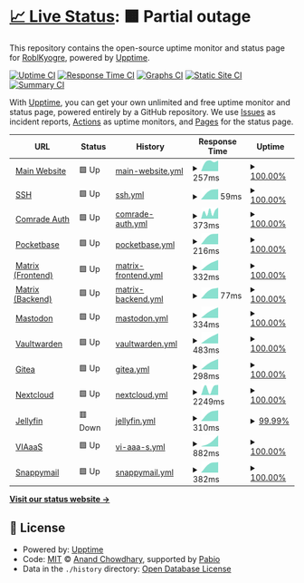 # [📈 Live Status](https://status.craftingcomrades.net): <!--live status--> **🟧 Partial outage**

This repository contains the open-source uptime monitor and status page for [RoblKyogre](https://roblkyogre.craftingcomrades.net), powered by [Upptime](https://github.com/upptime/upptime).

[![Uptime CI](https://github.com/RoblKyogre/uptime/workflows/Uptime%20CI/badge.svg)](https://github.com/RoblKyogre/uptime/actions?query=workflow%3A%22Uptime+CI%22)
[![Response Time CI](https://github.com/RoblKyogre/uptime/workflows/Response%20Time%20CI/badge.svg)](https://github.com/RoblKyogre/uptime/actions?query=workflow%3A%22Response+Time+CI%22)
[![Graphs CI](https://github.com/RoblKyogre/uptime/workflows/Graphs%20CI/badge.svg)](https://github.com/RoblKyogre/uptime/actions?query=workflow%3A%22Graphs+CI%22)
[![Static Site CI](https://github.com/RoblKyogre/uptime/workflows/Static%20Site%20CI/badge.svg)](https://github.com/RoblKyogre/uptime/actions?query=workflow%3A%22Static+Site+CI%22)
[![Summary CI](https://github.com/RoblKyogre/uptime/workflows/Summary%20CI/badge.svg)](https://github.com/RoblKyogre/uptime/actions?query=workflow%3A%22Summary+CI%22)

With [Upptime](https://upptime.js.org), you can get your own unlimited and free uptime monitor and status page, powered entirely by a GitHub repository. We use [Issues](https://github.com/RoblKyogre/uptime/issues) as incident reports, [Actions](https://github.com/RoblKyogre/uptime/actions) as uptime monitors, and [Pages](https://status.craftingcomrades.net) for the status page.

<!--start: status pages-->
<!-- This summary is generated by Upptime (https://github.com/upptime/upptime) -->
<!-- Do not edit this manually, your changes will be overwritten -->
<!-- prettier-ignore -->
| URL | Status | History | Response Time | Uptime |
| --- | ------ | ------- | ------------- | ------ |
| <img alt="" src="https://icons.duckduckgo.com/ip3/craftingcomrades.net.ico" height="13"> [Main Website](https://craftingcomrades.net/) | 🟩 Up | [main-website.yml](https://github.com/RoblKyogre/uptime/commits/HEAD/history/main-website.yml) | <details><summary><img alt="Response time graph" src="./graphs/main-website/response-time-week.png" height="20"> 257ms</summary><br><a href="https://status.craftingcomrades.net/history/main-website"><img alt="Response time 257" src="https://img.shields.io/endpoint?url=https%3A%2F%2Fraw.githubusercontent.com%2FRoblKyogre%2Fuptime%2FHEAD%2Fapi%2Fmain-website%2Fresponse-time.json"></a><br><a href="https://status.craftingcomrades.net/history/main-website"><img alt="24-hour response time 277" src="https://img.shields.io/endpoint?url=https%3A%2F%2Fraw.githubusercontent.com%2FRoblKyogre%2Fuptime%2FHEAD%2Fapi%2Fmain-website%2Fresponse-time-day.json"></a><br><a href="https://status.craftingcomrades.net/history/main-website"><img alt="7-day response time 257" src="https://img.shields.io/endpoint?url=https%3A%2F%2Fraw.githubusercontent.com%2FRoblKyogre%2Fuptime%2FHEAD%2Fapi%2Fmain-website%2Fresponse-time-week.json"></a><br><a href="https://status.craftingcomrades.net/history/main-website"><img alt="30-day response time 257" src="https://img.shields.io/endpoint?url=https%3A%2F%2Fraw.githubusercontent.com%2FRoblKyogre%2Fuptime%2FHEAD%2Fapi%2Fmain-website%2Fresponse-time-month.json"></a><br><a href="https://status.craftingcomrades.net/history/main-website"><img alt="1-year response time 257" src="https://img.shields.io/endpoint?url=https%3A%2F%2Fraw.githubusercontent.com%2FRoblKyogre%2Fuptime%2FHEAD%2Fapi%2Fmain-website%2Fresponse-time-year.json"></a></details> | <details><summary><a href="https://status.craftingcomrades.net/history/main-website">100.00%</a></summary><a href="https://status.craftingcomrades.net/history/main-website"><img alt="All-time uptime 100.00%" src="https://img.shields.io/endpoint?url=https%3A%2F%2Fraw.githubusercontent.com%2FRoblKyogre%2Fuptime%2FHEAD%2Fapi%2Fmain-website%2Fuptime.json"></a><br><a href="https://status.craftingcomrades.net/history/main-website"><img alt="24-hour uptime 100.00%" src="https://img.shields.io/endpoint?url=https%3A%2F%2Fraw.githubusercontent.com%2FRoblKyogre%2Fuptime%2FHEAD%2Fapi%2Fmain-website%2Fuptime-day.json"></a><br><a href="https://status.craftingcomrades.net/history/main-website"><img alt="7-day uptime 100.00%" src="https://img.shields.io/endpoint?url=https%3A%2F%2Fraw.githubusercontent.com%2FRoblKyogre%2Fuptime%2FHEAD%2Fapi%2Fmain-website%2Fuptime-week.json"></a><br><a href="https://status.craftingcomrades.net/history/main-website"><img alt="30-day uptime 100.00%" src="https://img.shields.io/endpoint?url=https%3A%2F%2Fraw.githubusercontent.com%2FRoblKyogre%2Fuptime%2FHEAD%2Fapi%2Fmain-website%2Fuptime-month.json"></a><br><a href="https://status.craftingcomrades.net/history/main-website"><img alt="1-year uptime 100.00%" src="https://img.shields.io/endpoint?url=https%3A%2F%2Fraw.githubusercontent.com%2FRoblKyogre%2Fuptime%2FHEAD%2Fapi%2Fmain-website%2Fuptime-year.json"></a></details>
| <img alt="" src="https://icons.duckduckgo.com/ip3/null.ico" height="13"> [SSH](craftingcomrades.net) | 🟩 Up | [ssh.yml](https://github.com/RoblKyogre/uptime/commits/HEAD/history/ssh.yml) | <details><summary><img alt="Response time graph" src="./graphs/ssh/response-time-week.png" height="20"> 59ms</summary><br><a href="https://status.craftingcomrades.net/history/ssh"><img alt="Response time 59" src="https://img.shields.io/endpoint?url=https%3A%2F%2Fraw.githubusercontent.com%2FRoblKyogre%2Fuptime%2FHEAD%2Fapi%2Fssh%2Fresponse-time.json"></a><br><a href="https://status.craftingcomrades.net/history/ssh"><img alt="24-hour response time 63" src="https://img.shields.io/endpoint?url=https%3A%2F%2Fraw.githubusercontent.com%2FRoblKyogre%2Fuptime%2FHEAD%2Fapi%2Fssh%2Fresponse-time-day.json"></a><br><a href="https://status.craftingcomrades.net/history/ssh"><img alt="7-day response time 59" src="https://img.shields.io/endpoint?url=https%3A%2F%2Fraw.githubusercontent.com%2FRoblKyogre%2Fuptime%2FHEAD%2Fapi%2Fssh%2Fresponse-time-week.json"></a><br><a href="https://status.craftingcomrades.net/history/ssh"><img alt="30-day response time 59" src="https://img.shields.io/endpoint?url=https%3A%2F%2Fraw.githubusercontent.com%2FRoblKyogre%2Fuptime%2FHEAD%2Fapi%2Fssh%2Fresponse-time-month.json"></a><br><a href="https://status.craftingcomrades.net/history/ssh"><img alt="1-year response time 59" src="https://img.shields.io/endpoint?url=https%3A%2F%2Fraw.githubusercontent.com%2FRoblKyogre%2Fuptime%2FHEAD%2Fapi%2Fssh%2Fresponse-time-year.json"></a></details> | <details><summary><a href="https://status.craftingcomrades.net/history/ssh">100.00%</a></summary><a href="https://status.craftingcomrades.net/history/ssh"><img alt="All-time uptime 100.00%" src="https://img.shields.io/endpoint?url=https%3A%2F%2Fraw.githubusercontent.com%2FRoblKyogre%2Fuptime%2FHEAD%2Fapi%2Fssh%2Fuptime.json"></a><br><a href="https://status.craftingcomrades.net/history/ssh"><img alt="24-hour uptime 100.00%" src="https://img.shields.io/endpoint?url=https%3A%2F%2Fraw.githubusercontent.com%2FRoblKyogre%2Fuptime%2FHEAD%2Fapi%2Fssh%2Fuptime-day.json"></a><br><a href="https://status.craftingcomrades.net/history/ssh"><img alt="7-day uptime 100.00%" src="https://img.shields.io/endpoint?url=https%3A%2F%2Fraw.githubusercontent.com%2FRoblKyogre%2Fuptime%2FHEAD%2Fapi%2Fssh%2Fuptime-week.json"></a><br><a href="https://status.craftingcomrades.net/history/ssh"><img alt="30-day uptime 100.00%" src="https://img.shields.io/endpoint?url=https%3A%2F%2Fraw.githubusercontent.com%2FRoblKyogre%2Fuptime%2FHEAD%2Fapi%2Fssh%2Fuptime-month.json"></a><br><a href="https://status.craftingcomrades.net/history/ssh"><img alt="1-year uptime 100.00%" src="https://img.shields.io/endpoint?url=https%3A%2F%2Fraw.githubusercontent.com%2FRoblKyogre%2Fuptime%2FHEAD%2Fapi%2Fssh%2Fuptime-year.json"></a></details>
| <img alt="" src="https://icons.duckduckgo.com/ip3/auth.craftingcomrades.net.ico" height="13"> [Comrade Auth](https://auth.craftingcomrades.net) | 🟩 Up | [comrade-auth.yml](https://github.com/RoblKyogre/uptime/commits/HEAD/history/comrade-auth.yml) | <details><summary><img alt="Response time graph" src="./graphs/comrade-auth/response-time-week.png" height="20"> 373ms</summary><br><a href="https://status.craftingcomrades.net/history/comrade-auth"><img alt="Response time 373" src="https://img.shields.io/endpoint?url=https%3A%2F%2Fraw.githubusercontent.com%2FRoblKyogre%2Fuptime%2FHEAD%2Fapi%2Fcomrade-auth%2Fresponse-time.json"></a><br><a href="https://status.craftingcomrades.net/history/comrade-auth"><img alt="24-hour response time 582" src="https://img.shields.io/endpoint?url=https%3A%2F%2Fraw.githubusercontent.com%2FRoblKyogre%2Fuptime%2FHEAD%2Fapi%2Fcomrade-auth%2Fresponse-time-day.json"></a><br><a href="https://status.craftingcomrades.net/history/comrade-auth"><img alt="7-day response time 373" src="https://img.shields.io/endpoint?url=https%3A%2F%2Fraw.githubusercontent.com%2FRoblKyogre%2Fuptime%2FHEAD%2Fapi%2Fcomrade-auth%2Fresponse-time-week.json"></a><br><a href="https://status.craftingcomrades.net/history/comrade-auth"><img alt="30-day response time 373" src="https://img.shields.io/endpoint?url=https%3A%2F%2Fraw.githubusercontent.com%2FRoblKyogre%2Fuptime%2FHEAD%2Fapi%2Fcomrade-auth%2Fresponse-time-month.json"></a><br><a href="https://status.craftingcomrades.net/history/comrade-auth"><img alt="1-year response time 373" src="https://img.shields.io/endpoint?url=https%3A%2F%2Fraw.githubusercontent.com%2FRoblKyogre%2Fuptime%2FHEAD%2Fapi%2Fcomrade-auth%2Fresponse-time-year.json"></a></details> | <details><summary><a href="https://status.craftingcomrades.net/history/comrade-auth">100.00%</a></summary><a href="https://status.craftingcomrades.net/history/comrade-auth"><img alt="All-time uptime 100.00%" src="https://img.shields.io/endpoint?url=https%3A%2F%2Fraw.githubusercontent.com%2FRoblKyogre%2Fuptime%2FHEAD%2Fapi%2Fcomrade-auth%2Fuptime.json"></a><br><a href="https://status.craftingcomrades.net/history/comrade-auth"><img alt="24-hour uptime 100.00%" src="https://img.shields.io/endpoint?url=https%3A%2F%2Fraw.githubusercontent.com%2FRoblKyogre%2Fuptime%2FHEAD%2Fapi%2Fcomrade-auth%2Fuptime-day.json"></a><br><a href="https://status.craftingcomrades.net/history/comrade-auth"><img alt="7-day uptime 100.00%" src="https://img.shields.io/endpoint?url=https%3A%2F%2Fraw.githubusercontent.com%2FRoblKyogre%2Fuptime%2FHEAD%2Fapi%2Fcomrade-auth%2Fuptime-week.json"></a><br><a href="https://status.craftingcomrades.net/history/comrade-auth"><img alt="30-day uptime 100.00%" src="https://img.shields.io/endpoint?url=https%3A%2F%2Fraw.githubusercontent.com%2FRoblKyogre%2Fuptime%2FHEAD%2Fapi%2Fcomrade-auth%2Fuptime-month.json"></a><br><a href="https://status.craftingcomrades.net/history/comrade-auth"><img alt="1-year uptime 100.00%" src="https://img.shields.io/endpoint?url=https%3A%2F%2Fraw.githubusercontent.com%2FRoblKyogre%2Fuptime%2FHEAD%2Fapi%2Fcomrade-auth%2Fuptime-year.json"></a></details>
| <img alt="" src="https://icons.duckduckgo.com/ip3/db.craftingcomrades.net.ico" height="13"> [Pocketbase](https://db.craftingcomrades.net/api/health) | 🟩 Up | [pocketbase.yml](https://github.com/RoblKyogre/uptime/commits/HEAD/history/pocketbase.yml) | <details><summary><img alt="Response time graph" src="./graphs/pocketbase/response-time-week.png" height="20"> 216ms</summary><br><a href="https://status.craftingcomrades.net/history/pocketbase"><img alt="Response time 216" src="https://img.shields.io/endpoint?url=https%3A%2F%2Fraw.githubusercontent.com%2FRoblKyogre%2Fuptime%2FHEAD%2Fapi%2Fpocketbase%2Fresponse-time.json"></a><br><a href="https://status.craftingcomrades.net/history/pocketbase"><img alt="24-hour response time 231" src="https://img.shields.io/endpoint?url=https%3A%2F%2Fraw.githubusercontent.com%2FRoblKyogre%2Fuptime%2FHEAD%2Fapi%2Fpocketbase%2Fresponse-time-day.json"></a><br><a href="https://status.craftingcomrades.net/history/pocketbase"><img alt="7-day response time 216" src="https://img.shields.io/endpoint?url=https%3A%2F%2Fraw.githubusercontent.com%2FRoblKyogre%2Fuptime%2FHEAD%2Fapi%2Fpocketbase%2Fresponse-time-week.json"></a><br><a href="https://status.craftingcomrades.net/history/pocketbase"><img alt="30-day response time 216" src="https://img.shields.io/endpoint?url=https%3A%2F%2Fraw.githubusercontent.com%2FRoblKyogre%2Fuptime%2FHEAD%2Fapi%2Fpocketbase%2Fresponse-time-month.json"></a><br><a href="https://status.craftingcomrades.net/history/pocketbase"><img alt="1-year response time 216" src="https://img.shields.io/endpoint?url=https%3A%2F%2Fraw.githubusercontent.com%2FRoblKyogre%2Fuptime%2FHEAD%2Fapi%2Fpocketbase%2Fresponse-time-year.json"></a></details> | <details><summary><a href="https://status.craftingcomrades.net/history/pocketbase">100.00%</a></summary><a href="https://status.craftingcomrades.net/history/pocketbase"><img alt="All-time uptime 100.00%" src="https://img.shields.io/endpoint?url=https%3A%2F%2Fraw.githubusercontent.com%2FRoblKyogre%2Fuptime%2FHEAD%2Fapi%2Fpocketbase%2Fuptime.json"></a><br><a href="https://status.craftingcomrades.net/history/pocketbase"><img alt="24-hour uptime 100.00%" src="https://img.shields.io/endpoint?url=https%3A%2F%2Fraw.githubusercontent.com%2FRoblKyogre%2Fuptime%2FHEAD%2Fapi%2Fpocketbase%2Fuptime-day.json"></a><br><a href="https://status.craftingcomrades.net/history/pocketbase"><img alt="7-day uptime 100.00%" src="https://img.shields.io/endpoint?url=https%3A%2F%2Fraw.githubusercontent.com%2FRoblKyogre%2Fuptime%2FHEAD%2Fapi%2Fpocketbase%2Fuptime-week.json"></a><br><a href="https://status.craftingcomrades.net/history/pocketbase"><img alt="30-day uptime 100.00%" src="https://img.shields.io/endpoint?url=https%3A%2F%2Fraw.githubusercontent.com%2FRoblKyogre%2Fuptime%2FHEAD%2Fapi%2Fpocketbase%2Fuptime-month.json"></a><br><a href="https://status.craftingcomrades.net/history/pocketbase"><img alt="1-year uptime 100.00%" src="https://img.shields.io/endpoint?url=https%3A%2F%2Fraw.githubusercontent.com%2FRoblKyogre%2Fuptime%2FHEAD%2Fapi%2Fpocketbase%2Fuptime-year.json"></a></details>
| <img alt="" src="https://icons.duckduckgo.com/ip3/matrix.craftingcomrades.net.ico" height="13"> [Matrix (Frontend)](https://matrix.craftingcomrades.net/) | 🟩 Up | [matrix-frontend.yml](https://github.com/RoblKyogre/uptime/commits/HEAD/history/matrix-frontend.yml) | <details><summary><img alt="Response time graph" src="./graphs/matrix-frontend/response-time-week.png" height="20"> 332ms</summary><br><a href="https://status.craftingcomrades.net/history/matrix-frontend"><img alt="Response time 332" src="https://img.shields.io/endpoint?url=https%3A%2F%2Fraw.githubusercontent.com%2FRoblKyogre%2Fuptime%2FHEAD%2Fapi%2Fmatrix-frontend%2Fresponse-time.json"></a><br><a href="https://status.craftingcomrades.net/history/matrix-frontend"><img alt="24-hour response time 405" src="https://img.shields.io/endpoint?url=https%3A%2F%2Fraw.githubusercontent.com%2FRoblKyogre%2Fuptime%2FHEAD%2Fapi%2Fmatrix-frontend%2Fresponse-time-day.json"></a><br><a href="https://status.craftingcomrades.net/history/matrix-frontend"><img alt="7-day response time 332" src="https://img.shields.io/endpoint?url=https%3A%2F%2Fraw.githubusercontent.com%2FRoblKyogre%2Fuptime%2FHEAD%2Fapi%2Fmatrix-frontend%2Fresponse-time-week.json"></a><br><a href="https://status.craftingcomrades.net/history/matrix-frontend"><img alt="30-day response time 332" src="https://img.shields.io/endpoint?url=https%3A%2F%2Fraw.githubusercontent.com%2FRoblKyogre%2Fuptime%2FHEAD%2Fapi%2Fmatrix-frontend%2Fresponse-time-month.json"></a><br><a href="https://status.craftingcomrades.net/history/matrix-frontend"><img alt="1-year response time 332" src="https://img.shields.io/endpoint?url=https%3A%2F%2Fraw.githubusercontent.com%2FRoblKyogre%2Fuptime%2FHEAD%2Fapi%2Fmatrix-frontend%2Fresponse-time-year.json"></a></details> | <details><summary><a href="https://status.craftingcomrades.net/history/matrix-frontend">100.00%</a></summary><a href="https://status.craftingcomrades.net/history/matrix-frontend"><img alt="All-time uptime 100.00%" src="https://img.shields.io/endpoint?url=https%3A%2F%2Fraw.githubusercontent.com%2FRoblKyogre%2Fuptime%2FHEAD%2Fapi%2Fmatrix-frontend%2Fuptime.json"></a><br><a href="https://status.craftingcomrades.net/history/matrix-frontend"><img alt="24-hour uptime 100.00%" src="https://img.shields.io/endpoint?url=https%3A%2F%2Fraw.githubusercontent.com%2FRoblKyogre%2Fuptime%2FHEAD%2Fapi%2Fmatrix-frontend%2Fuptime-day.json"></a><br><a href="https://status.craftingcomrades.net/history/matrix-frontend"><img alt="7-day uptime 100.00%" src="https://img.shields.io/endpoint?url=https%3A%2F%2Fraw.githubusercontent.com%2FRoblKyogre%2Fuptime%2FHEAD%2Fapi%2Fmatrix-frontend%2Fuptime-week.json"></a><br><a href="https://status.craftingcomrades.net/history/matrix-frontend"><img alt="30-day uptime 100.00%" src="https://img.shields.io/endpoint?url=https%3A%2F%2Fraw.githubusercontent.com%2FRoblKyogre%2Fuptime%2FHEAD%2Fapi%2Fmatrix-frontend%2Fuptime-month.json"></a><br><a href="https://status.craftingcomrades.net/history/matrix-frontend"><img alt="1-year uptime 100.00%" src="https://img.shields.io/endpoint?url=https%3A%2F%2Fraw.githubusercontent.com%2FRoblKyogre%2Fuptime%2FHEAD%2Fapi%2Fmatrix-frontend%2Fuptime-year.json"></a></details>
| <img alt="" src="https://icons.duckduckgo.com/ip3/matrix.craftingcomrades.net.ico" height="13"> [Matrix (Backend)](https://matrix.craftingcomrades.net/_matrix/client/versions) | 🟩 Up | [matrix-backend.yml](https://github.com/RoblKyogre/uptime/commits/HEAD/history/matrix-backend.yml) | <details><summary><img alt="Response time graph" src="./graphs/matrix-backend/response-time-week.png" height="20"> 77ms</summary><br><a href="https://status.craftingcomrades.net/history/matrix-backend"><img alt="Response time 77" src="https://img.shields.io/endpoint?url=https%3A%2F%2Fraw.githubusercontent.com%2FRoblKyogre%2Fuptime%2FHEAD%2Fapi%2Fmatrix-backend%2Fresponse-time.json"></a><br><a href="https://status.craftingcomrades.net/history/matrix-backend"><img alt="24-hour response time 86" src="https://img.shields.io/endpoint?url=https%3A%2F%2Fraw.githubusercontent.com%2FRoblKyogre%2Fuptime%2FHEAD%2Fapi%2Fmatrix-backend%2Fresponse-time-day.json"></a><br><a href="https://status.craftingcomrades.net/history/matrix-backend"><img alt="7-day response time 77" src="https://img.shields.io/endpoint?url=https%3A%2F%2Fraw.githubusercontent.com%2FRoblKyogre%2Fuptime%2FHEAD%2Fapi%2Fmatrix-backend%2Fresponse-time-week.json"></a><br><a href="https://status.craftingcomrades.net/history/matrix-backend"><img alt="30-day response time 77" src="https://img.shields.io/endpoint?url=https%3A%2F%2Fraw.githubusercontent.com%2FRoblKyogre%2Fuptime%2FHEAD%2Fapi%2Fmatrix-backend%2Fresponse-time-month.json"></a><br><a href="https://status.craftingcomrades.net/history/matrix-backend"><img alt="1-year response time 77" src="https://img.shields.io/endpoint?url=https%3A%2F%2Fraw.githubusercontent.com%2FRoblKyogre%2Fuptime%2FHEAD%2Fapi%2Fmatrix-backend%2Fresponse-time-year.json"></a></details> | <details><summary><a href="https://status.craftingcomrades.net/history/matrix-backend">100.00%</a></summary><a href="https://status.craftingcomrades.net/history/matrix-backend"><img alt="All-time uptime 100.00%" src="https://img.shields.io/endpoint?url=https%3A%2F%2Fraw.githubusercontent.com%2FRoblKyogre%2Fuptime%2FHEAD%2Fapi%2Fmatrix-backend%2Fuptime.json"></a><br><a href="https://status.craftingcomrades.net/history/matrix-backend"><img alt="24-hour uptime 100.00%" src="https://img.shields.io/endpoint?url=https%3A%2F%2Fraw.githubusercontent.com%2FRoblKyogre%2Fuptime%2FHEAD%2Fapi%2Fmatrix-backend%2Fuptime-day.json"></a><br><a href="https://status.craftingcomrades.net/history/matrix-backend"><img alt="7-day uptime 100.00%" src="https://img.shields.io/endpoint?url=https%3A%2F%2Fraw.githubusercontent.com%2FRoblKyogre%2Fuptime%2FHEAD%2Fapi%2Fmatrix-backend%2Fuptime-week.json"></a><br><a href="https://status.craftingcomrades.net/history/matrix-backend"><img alt="30-day uptime 100.00%" src="https://img.shields.io/endpoint?url=https%3A%2F%2Fraw.githubusercontent.com%2FRoblKyogre%2Fuptime%2FHEAD%2Fapi%2Fmatrix-backend%2Fuptime-month.json"></a><br><a href="https://status.craftingcomrades.net/history/matrix-backend"><img alt="1-year uptime 100.00%" src="https://img.shields.io/endpoint?url=https%3A%2F%2Fraw.githubusercontent.com%2FRoblKyogre%2Fuptime%2FHEAD%2Fapi%2Fmatrix-backend%2Fuptime-year.json"></a></details>
| <img alt="" src="https://icons.duckduckgo.com/ip3/mastodon.craftingcomrades.net.ico" height="13"> [Mastodon](https://mastodon.craftingcomrades.net/) | 🟩 Up | [mastodon.yml](https://github.com/RoblKyogre/uptime/commits/HEAD/history/mastodon.yml) | <details><summary><img alt="Response time graph" src="./graphs/mastodon/response-time-week.png" height="20"> 334ms</summary><br><a href="https://status.craftingcomrades.net/history/mastodon"><img alt="Response time 334" src="https://img.shields.io/endpoint?url=https%3A%2F%2Fraw.githubusercontent.com%2FRoblKyogre%2Fuptime%2FHEAD%2Fapi%2Fmastodon%2Fresponse-time.json"></a><br><a href="https://status.craftingcomrades.net/history/mastodon"><img alt="24-hour response time 413" src="https://img.shields.io/endpoint?url=https%3A%2F%2Fraw.githubusercontent.com%2FRoblKyogre%2Fuptime%2FHEAD%2Fapi%2Fmastodon%2Fresponse-time-day.json"></a><br><a href="https://status.craftingcomrades.net/history/mastodon"><img alt="7-day response time 334" src="https://img.shields.io/endpoint?url=https%3A%2F%2Fraw.githubusercontent.com%2FRoblKyogre%2Fuptime%2FHEAD%2Fapi%2Fmastodon%2Fresponse-time-week.json"></a><br><a href="https://status.craftingcomrades.net/history/mastodon"><img alt="30-day response time 334" src="https://img.shields.io/endpoint?url=https%3A%2F%2Fraw.githubusercontent.com%2FRoblKyogre%2Fuptime%2FHEAD%2Fapi%2Fmastodon%2Fresponse-time-month.json"></a><br><a href="https://status.craftingcomrades.net/history/mastodon"><img alt="1-year response time 334" src="https://img.shields.io/endpoint?url=https%3A%2F%2Fraw.githubusercontent.com%2FRoblKyogre%2Fuptime%2FHEAD%2Fapi%2Fmastodon%2Fresponse-time-year.json"></a></details> | <details><summary><a href="https://status.craftingcomrades.net/history/mastodon">100.00%</a></summary><a href="https://status.craftingcomrades.net/history/mastodon"><img alt="All-time uptime 100.00%" src="https://img.shields.io/endpoint?url=https%3A%2F%2Fraw.githubusercontent.com%2FRoblKyogre%2Fuptime%2FHEAD%2Fapi%2Fmastodon%2Fuptime.json"></a><br><a href="https://status.craftingcomrades.net/history/mastodon"><img alt="24-hour uptime 100.00%" src="https://img.shields.io/endpoint?url=https%3A%2F%2Fraw.githubusercontent.com%2FRoblKyogre%2Fuptime%2FHEAD%2Fapi%2Fmastodon%2Fuptime-day.json"></a><br><a href="https://status.craftingcomrades.net/history/mastodon"><img alt="7-day uptime 100.00%" src="https://img.shields.io/endpoint?url=https%3A%2F%2Fraw.githubusercontent.com%2FRoblKyogre%2Fuptime%2FHEAD%2Fapi%2Fmastodon%2Fuptime-week.json"></a><br><a href="https://status.craftingcomrades.net/history/mastodon"><img alt="30-day uptime 100.00%" src="https://img.shields.io/endpoint?url=https%3A%2F%2Fraw.githubusercontent.com%2FRoblKyogre%2Fuptime%2FHEAD%2Fapi%2Fmastodon%2Fuptime-month.json"></a><br><a href="https://status.craftingcomrades.net/history/mastodon"><img alt="1-year uptime 100.00%" src="https://img.shields.io/endpoint?url=https%3A%2F%2Fraw.githubusercontent.com%2FRoblKyogre%2Fuptime%2FHEAD%2Fapi%2Fmastodon%2Fuptime-year.json"></a></details>
| <img alt="" src="https://icons.duckduckgo.com/ip3/vault.craftingcomrades.net.ico" height="13"> [Vaultwarden](https://vault.craftingcomrades.net/) | 🟩 Up | [vaultwarden.yml](https://github.com/RoblKyogre/uptime/commits/HEAD/history/vaultwarden.yml) | <details><summary><img alt="Response time graph" src="./graphs/vaultwarden/response-time-week.png" height="20"> 483ms</summary><br><a href="https://status.craftingcomrades.net/history/vaultwarden"><img alt="Response time 483" src="https://img.shields.io/endpoint?url=https%3A%2F%2Fraw.githubusercontent.com%2FRoblKyogre%2Fuptime%2FHEAD%2Fapi%2Fvaultwarden%2Fresponse-time.json"></a><br><a href="https://status.craftingcomrades.net/history/vaultwarden"><img alt="24-hour response time 614" src="https://img.shields.io/endpoint?url=https%3A%2F%2Fraw.githubusercontent.com%2FRoblKyogre%2Fuptime%2FHEAD%2Fapi%2Fvaultwarden%2Fresponse-time-day.json"></a><br><a href="https://status.craftingcomrades.net/history/vaultwarden"><img alt="7-day response time 483" src="https://img.shields.io/endpoint?url=https%3A%2F%2Fraw.githubusercontent.com%2FRoblKyogre%2Fuptime%2FHEAD%2Fapi%2Fvaultwarden%2Fresponse-time-week.json"></a><br><a href="https://status.craftingcomrades.net/history/vaultwarden"><img alt="30-day response time 483" src="https://img.shields.io/endpoint?url=https%3A%2F%2Fraw.githubusercontent.com%2FRoblKyogre%2Fuptime%2FHEAD%2Fapi%2Fvaultwarden%2Fresponse-time-month.json"></a><br><a href="https://status.craftingcomrades.net/history/vaultwarden"><img alt="1-year response time 483" src="https://img.shields.io/endpoint?url=https%3A%2F%2Fraw.githubusercontent.com%2FRoblKyogre%2Fuptime%2FHEAD%2Fapi%2Fvaultwarden%2Fresponse-time-year.json"></a></details> | <details><summary><a href="https://status.craftingcomrades.net/history/vaultwarden">100.00%</a></summary><a href="https://status.craftingcomrades.net/history/vaultwarden"><img alt="All-time uptime 100.00%" src="https://img.shields.io/endpoint?url=https%3A%2F%2Fraw.githubusercontent.com%2FRoblKyogre%2Fuptime%2FHEAD%2Fapi%2Fvaultwarden%2Fuptime.json"></a><br><a href="https://status.craftingcomrades.net/history/vaultwarden"><img alt="24-hour uptime 100.00%" src="https://img.shields.io/endpoint?url=https%3A%2F%2Fraw.githubusercontent.com%2FRoblKyogre%2Fuptime%2FHEAD%2Fapi%2Fvaultwarden%2Fuptime-day.json"></a><br><a href="https://status.craftingcomrades.net/history/vaultwarden"><img alt="7-day uptime 100.00%" src="https://img.shields.io/endpoint?url=https%3A%2F%2Fraw.githubusercontent.com%2FRoblKyogre%2Fuptime%2FHEAD%2Fapi%2Fvaultwarden%2Fuptime-week.json"></a><br><a href="https://status.craftingcomrades.net/history/vaultwarden"><img alt="30-day uptime 100.00%" src="https://img.shields.io/endpoint?url=https%3A%2F%2Fraw.githubusercontent.com%2FRoblKyogre%2Fuptime%2FHEAD%2Fapi%2Fvaultwarden%2Fuptime-month.json"></a><br><a href="https://status.craftingcomrades.net/history/vaultwarden"><img alt="1-year uptime 100.00%" src="https://img.shields.io/endpoint?url=https%3A%2F%2Fraw.githubusercontent.com%2FRoblKyogre%2Fuptime%2FHEAD%2Fapi%2Fvaultwarden%2Fuptime-year.json"></a></details>
| <img alt="" src="https://icons.duckduckgo.com/ip3/git.craftingcomrades.net.ico" height="13"> [Gitea](https://git.craftingcomrades.net/) | 🟩 Up | [gitea.yml](https://github.com/RoblKyogre/uptime/commits/HEAD/history/gitea.yml) | <details><summary><img alt="Response time graph" src="./graphs/gitea/response-time-week.png" height="20"> 298ms</summary><br><a href="https://status.craftingcomrades.net/history/gitea"><img alt="Response time 298" src="https://img.shields.io/endpoint?url=https%3A%2F%2Fraw.githubusercontent.com%2FRoblKyogre%2Fuptime%2FHEAD%2Fapi%2Fgitea%2Fresponse-time.json"></a><br><a href="https://status.craftingcomrades.net/history/gitea"><img alt="24-hour response time 366" src="https://img.shields.io/endpoint?url=https%3A%2F%2Fraw.githubusercontent.com%2FRoblKyogre%2Fuptime%2FHEAD%2Fapi%2Fgitea%2Fresponse-time-day.json"></a><br><a href="https://status.craftingcomrades.net/history/gitea"><img alt="7-day response time 298" src="https://img.shields.io/endpoint?url=https%3A%2F%2Fraw.githubusercontent.com%2FRoblKyogre%2Fuptime%2FHEAD%2Fapi%2Fgitea%2Fresponse-time-week.json"></a><br><a href="https://status.craftingcomrades.net/history/gitea"><img alt="30-day response time 298" src="https://img.shields.io/endpoint?url=https%3A%2F%2Fraw.githubusercontent.com%2FRoblKyogre%2Fuptime%2FHEAD%2Fapi%2Fgitea%2Fresponse-time-month.json"></a><br><a href="https://status.craftingcomrades.net/history/gitea"><img alt="1-year response time 298" src="https://img.shields.io/endpoint?url=https%3A%2F%2Fraw.githubusercontent.com%2FRoblKyogre%2Fuptime%2FHEAD%2Fapi%2Fgitea%2Fresponse-time-year.json"></a></details> | <details><summary><a href="https://status.craftingcomrades.net/history/gitea">100.00%</a></summary><a href="https://status.craftingcomrades.net/history/gitea"><img alt="All-time uptime 100.00%" src="https://img.shields.io/endpoint?url=https%3A%2F%2Fraw.githubusercontent.com%2FRoblKyogre%2Fuptime%2FHEAD%2Fapi%2Fgitea%2Fuptime.json"></a><br><a href="https://status.craftingcomrades.net/history/gitea"><img alt="24-hour uptime 100.00%" src="https://img.shields.io/endpoint?url=https%3A%2F%2Fraw.githubusercontent.com%2FRoblKyogre%2Fuptime%2FHEAD%2Fapi%2Fgitea%2Fuptime-day.json"></a><br><a href="https://status.craftingcomrades.net/history/gitea"><img alt="7-day uptime 100.00%" src="https://img.shields.io/endpoint?url=https%3A%2F%2Fraw.githubusercontent.com%2FRoblKyogre%2Fuptime%2FHEAD%2Fapi%2Fgitea%2Fuptime-week.json"></a><br><a href="https://status.craftingcomrades.net/history/gitea"><img alt="30-day uptime 100.00%" src="https://img.shields.io/endpoint?url=https%3A%2F%2Fraw.githubusercontent.com%2FRoblKyogre%2Fuptime%2FHEAD%2Fapi%2Fgitea%2Fuptime-month.json"></a><br><a href="https://status.craftingcomrades.net/history/gitea"><img alt="1-year uptime 100.00%" src="https://img.shields.io/endpoint?url=https%3A%2F%2Fraw.githubusercontent.com%2FRoblKyogre%2Fuptime%2FHEAD%2Fapi%2Fgitea%2Fuptime-year.json"></a></details>
| <img alt="" src="https://icons.duckduckgo.com/ip3/cloud.craftingcomrades.net.ico" height="13"> [Nextcloud](https://cloud.craftingcomrades.net/) | 🟩 Up | [nextcloud.yml](https://github.com/RoblKyogre/uptime/commits/HEAD/history/nextcloud.yml) | <details><summary><img alt="Response time graph" src="./graphs/nextcloud/response-time-week.png" height="20"> 2249ms</summary><br><a href="https://status.craftingcomrades.net/history/nextcloud"><img alt="Response time 2249" src="https://img.shields.io/endpoint?url=https%3A%2F%2Fraw.githubusercontent.com%2FRoblKyogre%2Fuptime%2FHEAD%2Fapi%2Fnextcloud%2Fresponse-time.json"></a><br><a href="https://status.craftingcomrades.net/history/nextcloud"><img alt="24-hour response time 3078" src="https://img.shields.io/endpoint?url=https%3A%2F%2Fraw.githubusercontent.com%2FRoblKyogre%2Fuptime%2FHEAD%2Fapi%2Fnextcloud%2Fresponse-time-day.json"></a><br><a href="https://status.craftingcomrades.net/history/nextcloud"><img alt="7-day response time 2249" src="https://img.shields.io/endpoint?url=https%3A%2F%2Fraw.githubusercontent.com%2FRoblKyogre%2Fuptime%2FHEAD%2Fapi%2Fnextcloud%2Fresponse-time-week.json"></a><br><a href="https://status.craftingcomrades.net/history/nextcloud"><img alt="30-day response time 2249" src="https://img.shields.io/endpoint?url=https%3A%2F%2Fraw.githubusercontent.com%2FRoblKyogre%2Fuptime%2FHEAD%2Fapi%2Fnextcloud%2Fresponse-time-month.json"></a><br><a href="https://status.craftingcomrades.net/history/nextcloud"><img alt="1-year response time 2249" src="https://img.shields.io/endpoint?url=https%3A%2F%2Fraw.githubusercontent.com%2FRoblKyogre%2Fuptime%2FHEAD%2Fapi%2Fnextcloud%2Fresponse-time-year.json"></a></details> | <details><summary><a href="https://status.craftingcomrades.net/history/nextcloud">100.00%</a></summary><a href="https://status.craftingcomrades.net/history/nextcloud"><img alt="All-time uptime 100.00%" src="https://img.shields.io/endpoint?url=https%3A%2F%2Fraw.githubusercontent.com%2FRoblKyogre%2Fuptime%2FHEAD%2Fapi%2Fnextcloud%2Fuptime.json"></a><br><a href="https://status.craftingcomrades.net/history/nextcloud"><img alt="24-hour uptime 100.00%" src="https://img.shields.io/endpoint?url=https%3A%2F%2Fraw.githubusercontent.com%2FRoblKyogre%2Fuptime%2FHEAD%2Fapi%2Fnextcloud%2Fuptime-day.json"></a><br><a href="https://status.craftingcomrades.net/history/nextcloud"><img alt="7-day uptime 100.00%" src="https://img.shields.io/endpoint?url=https%3A%2F%2Fraw.githubusercontent.com%2FRoblKyogre%2Fuptime%2FHEAD%2Fapi%2Fnextcloud%2Fuptime-week.json"></a><br><a href="https://status.craftingcomrades.net/history/nextcloud"><img alt="30-day uptime 100.00%" src="https://img.shields.io/endpoint?url=https%3A%2F%2Fraw.githubusercontent.com%2FRoblKyogre%2Fuptime%2FHEAD%2Fapi%2Fnextcloud%2Fuptime-month.json"></a><br><a href="https://status.craftingcomrades.net/history/nextcloud"><img alt="1-year uptime 100.00%" src="https://img.shields.io/endpoint?url=https%3A%2F%2Fraw.githubusercontent.com%2FRoblKyogre%2Fuptime%2FHEAD%2Fapi%2Fnextcloud%2Fuptime-year.json"></a></details>
| <img alt="" src="https://icons.duckduckgo.com/ip3/jellyfin.craftingcomrades.net.ico" height="13"> [Jellyfin](https://jellyfin.craftingcomrades.net/) | 🟥 Down | [jellyfin.yml](https://github.com/RoblKyogre/uptime/commits/HEAD/history/jellyfin.yml) | <details><summary><img alt="Response time graph" src="./graphs/jellyfin/response-time-week.png" height="20"> 310ms</summary><br><a href="https://status.craftingcomrades.net/history/jellyfin"><img alt="Response time 310" src="https://img.shields.io/endpoint?url=https%3A%2F%2Fraw.githubusercontent.com%2FRoblKyogre%2Fuptime%2FHEAD%2Fapi%2Fjellyfin%2Fresponse-time.json"></a><br><a href="https://status.craftingcomrades.net/history/jellyfin"><img alt="24-hour response time 313" src="https://img.shields.io/endpoint?url=https%3A%2F%2Fraw.githubusercontent.com%2FRoblKyogre%2Fuptime%2FHEAD%2Fapi%2Fjellyfin%2Fresponse-time-day.json"></a><br><a href="https://status.craftingcomrades.net/history/jellyfin"><img alt="7-day response time 310" src="https://img.shields.io/endpoint?url=https%3A%2F%2Fraw.githubusercontent.com%2FRoblKyogre%2Fuptime%2FHEAD%2Fapi%2Fjellyfin%2Fresponse-time-week.json"></a><br><a href="https://status.craftingcomrades.net/history/jellyfin"><img alt="30-day response time 310" src="https://img.shields.io/endpoint?url=https%3A%2F%2Fraw.githubusercontent.com%2FRoblKyogre%2Fuptime%2FHEAD%2Fapi%2Fjellyfin%2Fresponse-time-month.json"></a><br><a href="https://status.craftingcomrades.net/history/jellyfin"><img alt="1-year response time 310" src="https://img.shields.io/endpoint?url=https%3A%2F%2Fraw.githubusercontent.com%2FRoblKyogre%2Fuptime%2FHEAD%2Fapi%2Fjellyfin%2Fresponse-time-year.json"></a></details> | <details><summary><a href="https://status.craftingcomrades.net/history/jellyfin">99.99%</a></summary><a href="https://status.craftingcomrades.net/history/jellyfin"><img alt="All-time uptime 99.99%" src="https://img.shields.io/endpoint?url=https%3A%2F%2Fraw.githubusercontent.com%2FRoblKyogre%2Fuptime%2FHEAD%2Fapi%2Fjellyfin%2Fuptime.json"></a><br><a href="https://status.craftingcomrades.net/history/jellyfin"><img alt="24-hour uptime 99.99%" src="https://img.shields.io/endpoint?url=https%3A%2F%2Fraw.githubusercontent.com%2FRoblKyogre%2Fuptime%2FHEAD%2Fapi%2Fjellyfin%2Fuptime-day.json"></a><br><a href="https://status.craftingcomrades.net/history/jellyfin"><img alt="7-day uptime 99.99%" src="https://img.shields.io/endpoint?url=https%3A%2F%2Fraw.githubusercontent.com%2FRoblKyogre%2Fuptime%2FHEAD%2Fapi%2Fjellyfin%2Fuptime-week.json"></a><br><a href="https://status.craftingcomrades.net/history/jellyfin"><img alt="30-day uptime 99.99%" src="https://img.shields.io/endpoint?url=https%3A%2F%2Fraw.githubusercontent.com%2FRoblKyogre%2Fuptime%2FHEAD%2Fapi%2Fjellyfin%2Fuptime-month.json"></a><br><a href="https://status.craftingcomrades.net/history/jellyfin"><img alt="1-year uptime 99.99%" src="https://img.shields.io/endpoint?url=https%3A%2F%2Fraw.githubusercontent.com%2FRoblKyogre%2Fuptime%2FHEAD%2Fapi%2Fjellyfin%2Fuptime-year.json"></a></details>
| <img alt="" src="https://icons.duckduckgo.com/ip3/via.craftingcomrades.net.ico" height="13"> [VIAaaS](https://via.craftingcomrades.net/) | 🟩 Up | [vi-aaa-s.yml](https://github.com/RoblKyogre/uptime/commits/HEAD/history/vi-aaa-s.yml) | <details><summary><img alt="Response time graph" src="./graphs/vi-aaa-s/response-time-week.png" height="20"> 882ms</summary><br><a href="https://status.craftingcomrades.net/history/vi-aaa-s"><img alt="Response time 882" src="https://img.shields.io/endpoint?url=https%3A%2F%2Fraw.githubusercontent.com%2FRoblKyogre%2Fuptime%2FHEAD%2Fapi%2Fvi-aaa-s%2Fresponse-time.json"></a><br><a href="https://status.craftingcomrades.net/history/vi-aaa-s"><img alt="24-hour response time 1356" src="https://img.shields.io/endpoint?url=https%3A%2F%2Fraw.githubusercontent.com%2FRoblKyogre%2Fuptime%2FHEAD%2Fapi%2Fvi-aaa-s%2Fresponse-time-day.json"></a><br><a href="https://status.craftingcomrades.net/history/vi-aaa-s"><img alt="7-day response time 882" src="https://img.shields.io/endpoint?url=https%3A%2F%2Fraw.githubusercontent.com%2FRoblKyogre%2Fuptime%2FHEAD%2Fapi%2Fvi-aaa-s%2Fresponse-time-week.json"></a><br><a href="https://status.craftingcomrades.net/history/vi-aaa-s"><img alt="30-day response time 882" src="https://img.shields.io/endpoint?url=https%3A%2F%2Fraw.githubusercontent.com%2FRoblKyogre%2Fuptime%2FHEAD%2Fapi%2Fvi-aaa-s%2Fresponse-time-month.json"></a><br><a href="https://status.craftingcomrades.net/history/vi-aaa-s"><img alt="1-year response time 882" src="https://img.shields.io/endpoint?url=https%3A%2F%2Fraw.githubusercontent.com%2FRoblKyogre%2Fuptime%2FHEAD%2Fapi%2Fvi-aaa-s%2Fresponse-time-year.json"></a></details> | <details><summary><a href="https://status.craftingcomrades.net/history/vi-aaa-s">100.00%</a></summary><a href="https://status.craftingcomrades.net/history/vi-aaa-s"><img alt="All-time uptime 100.00%" src="https://img.shields.io/endpoint?url=https%3A%2F%2Fraw.githubusercontent.com%2FRoblKyogre%2Fuptime%2FHEAD%2Fapi%2Fvi-aaa-s%2Fuptime.json"></a><br><a href="https://status.craftingcomrades.net/history/vi-aaa-s"><img alt="24-hour uptime 100.00%" src="https://img.shields.io/endpoint?url=https%3A%2F%2Fraw.githubusercontent.com%2FRoblKyogre%2Fuptime%2FHEAD%2Fapi%2Fvi-aaa-s%2Fuptime-day.json"></a><br><a href="https://status.craftingcomrades.net/history/vi-aaa-s"><img alt="7-day uptime 100.00%" src="https://img.shields.io/endpoint?url=https%3A%2F%2Fraw.githubusercontent.com%2FRoblKyogre%2Fuptime%2FHEAD%2Fapi%2Fvi-aaa-s%2Fuptime-week.json"></a><br><a href="https://status.craftingcomrades.net/history/vi-aaa-s"><img alt="30-day uptime 100.00%" src="https://img.shields.io/endpoint?url=https%3A%2F%2Fraw.githubusercontent.com%2FRoblKyogre%2Fuptime%2FHEAD%2Fapi%2Fvi-aaa-s%2Fuptime-month.json"></a><br><a href="https://status.craftingcomrades.net/history/vi-aaa-s"><img alt="1-year uptime 100.00%" src="https://img.shields.io/endpoint?url=https%3A%2F%2Fraw.githubusercontent.com%2FRoblKyogre%2Fuptime%2FHEAD%2Fapi%2Fvi-aaa-s%2Fuptime-year.json"></a></details>
| <img alt="" src="https://icons.duckduckgo.com/ip3/mail.craftingcomrades.net.ico" height="13"> [Snappymail](https://mail.craftingcomrades.net/) | 🟩 Up | [snappymail.yml](https://github.com/RoblKyogre/uptime/commits/HEAD/history/snappymail.yml) | <details><summary><img alt="Response time graph" src="./graphs/snappymail/response-time-week.png" height="20"> 382ms</summary><br><a href="https://status.craftingcomrades.net/history/snappymail"><img alt="Response time 382" src="https://img.shields.io/endpoint?url=https%3A%2F%2Fraw.githubusercontent.com%2FRoblKyogre%2Fuptime%2FHEAD%2Fapi%2Fsnappymail%2Fresponse-time.json"></a><br><a href="https://status.craftingcomrades.net/history/snappymail"><img alt="24-hour response time 410" src="https://img.shields.io/endpoint?url=https%3A%2F%2Fraw.githubusercontent.com%2FRoblKyogre%2Fuptime%2FHEAD%2Fapi%2Fsnappymail%2Fresponse-time-day.json"></a><br><a href="https://status.craftingcomrades.net/history/snappymail"><img alt="7-day response time 382" src="https://img.shields.io/endpoint?url=https%3A%2F%2Fraw.githubusercontent.com%2FRoblKyogre%2Fuptime%2FHEAD%2Fapi%2Fsnappymail%2Fresponse-time-week.json"></a><br><a href="https://status.craftingcomrades.net/history/snappymail"><img alt="30-day response time 382" src="https://img.shields.io/endpoint?url=https%3A%2F%2Fraw.githubusercontent.com%2FRoblKyogre%2Fuptime%2FHEAD%2Fapi%2Fsnappymail%2Fresponse-time-month.json"></a><br><a href="https://status.craftingcomrades.net/history/snappymail"><img alt="1-year response time 382" src="https://img.shields.io/endpoint?url=https%3A%2F%2Fraw.githubusercontent.com%2FRoblKyogre%2Fuptime%2FHEAD%2Fapi%2Fsnappymail%2Fresponse-time-year.json"></a></details> | <details><summary><a href="https://status.craftingcomrades.net/history/snappymail">100.00%</a></summary><a href="https://status.craftingcomrades.net/history/snappymail"><img alt="All-time uptime 100.00%" src="https://img.shields.io/endpoint?url=https%3A%2F%2Fraw.githubusercontent.com%2FRoblKyogre%2Fuptime%2FHEAD%2Fapi%2Fsnappymail%2Fuptime.json"></a><br><a href="https://status.craftingcomrades.net/history/snappymail"><img alt="24-hour uptime 100.00%" src="https://img.shields.io/endpoint?url=https%3A%2F%2Fraw.githubusercontent.com%2FRoblKyogre%2Fuptime%2FHEAD%2Fapi%2Fsnappymail%2Fuptime-day.json"></a><br><a href="https://status.craftingcomrades.net/history/snappymail"><img alt="7-day uptime 100.00%" src="https://img.shields.io/endpoint?url=https%3A%2F%2Fraw.githubusercontent.com%2FRoblKyogre%2Fuptime%2FHEAD%2Fapi%2Fsnappymail%2Fuptime-week.json"></a><br><a href="https://status.craftingcomrades.net/history/snappymail"><img alt="30-day uptime 100.00%" src="https://img.shields.io/endpoint?url=https%3A%2F%2Fraw.githubusercontent.com%2FRoblKyogre%2Fuptime%2FHEAD%2Fapi%2Fsnappymail%2Fuptime-month.json"></a><br><a href="https://status.craftingcomrades.net/history/snappymail"><img alt="1-year uptime 100.00%" src="https://img.shields.io/endpoint?url=https%3A%2F%2Fraw.githubusercontent.com%2FRoblKyogre%2Fuptime%2FHEAD%2Fapi%2Fsnappymail%2Fuptime-year.json"></a></details>

<!--end: status pages-->

[**Visit our status website →**](https://status.craftingcomrades.net)

## 📄 License

- Powered by: [Upptime](https://github.com/upptime/upptime)
- Code: [MIT](./LICENSE) © [Anand Chowdhary](https://anandchowdhary.com), supported by [Pabio](https://pabio.com)
- Data in the `./history` directory: [Open Database License](https://opendatacommons.org/licenses/odbl/1-0/)
